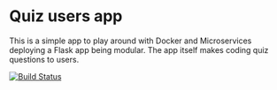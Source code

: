 # Quiz users app

This is a simple app to play around with Docker and Microservices deploying a 
Flask app being modular. The app itself makes coding quiz questions to users.

[![Build Status](https://travis-ci.org/internetmosquito/quiz_app.svg?branch=main)](https://travis-ci.com/github/internetmosquito/quiz_app)
